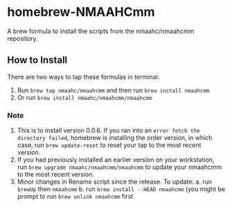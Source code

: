 # homebrew-NMAAHCmm
A brew formula to install the scripts from the nmaahc/nmaahcmm repository.

## How to Install
There are two ways to tap these formulas in terminal:
1. Run `brew tap nmaahc/nmaahcmm` and then run `brew install nmaahcmm`
2. Or run `brew install nmaahc/nmaahcmm/nmaahcmm`

### Note
1. This is to install version 0.0.6. If you ran into an `error fetch the directory failed`, homebrew is installing the order version, in which case, run `brew update-reset` to reset your tap to the most recent version.
2. If you had previously installed an earlier version on your workstation, run `brew upgrade nmaahc/nmaahcmm/nmaahcmm` to update your nmaahcmm to the most recent version.
3. Minor changes in Rename script since the release. To update:
    a. run `brewUp` then `nmaahcmm`
    b. run `brew install --HEAD nmaahcmm` (you might be prompt to run `brew unlink nmaahcmm` first
